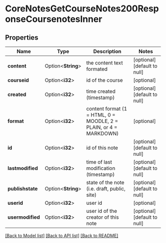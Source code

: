 # CoreNotesGetCourseNotes200ResponseCoursenotesInner

## Properties

Name | Type | Description | Notes
------------ | ------------- | ------------- | -------------
**content** | Option<**String**> | the content text formated | [optional][default to null]
**courseid** | Option<**i32**> | id of the course | [optional]
**created** | Option<**i32**> | time created (timestamp) | [optional][default to null]
**format** | Option<**i32**> | content format (1 = HTML, 0 = MOODLE, 2 = PLAIN, or 4 = MARKDOWN) | [optional]
**id** | Option<**i32**> | id of this note | [optional][default to null]
**lastmodified** | Option<**i32**> | time of last modification (timestamp) | [optional][default to null]
**publishstate** | Option<**String**> | state of the note (i.e. draft, public, site)  | [optional][default to null]
**userid** | Option<**i32**> | user id | [optional]
**usermodified** | Option<**i32**> | user id of the creator of this note | [optional][default to null]

[[Back to Model list]](../README.md#documentation-for-models) [[Back to API list]](../README.md#documentation-for-api-endpoints) [[Back to README]](../README.md)


